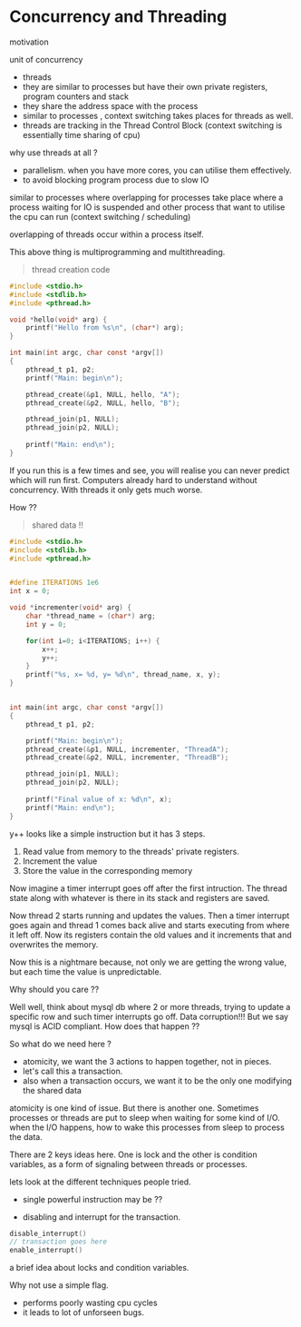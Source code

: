 # Concurrency and Threading

motivation

unit of concurrency
- threads
- they are similar to processes but have their own private registers, program counters and stack
- they share the address space with the process
- similar to processes , context switching takes places for threads as well.
- threads are tracking in the Thread Control Block
(context switching is essentially time sharing of cpu)


why use threads at all ?
- parallelism. when you have more cores, you can utilise them effectively.
- to avoid blocking program process due to slow IO

similar to processes where overlapping for processes take place where a process waiting for IO is suspended
and other process that want to utilise the cpu can run (context switching / scheduling)

overlapping of threads occur within a process itself.

This above thing is multiprogramming and multithreading.

> thread creation code
```c
#include <stdio.h>
#include <stdlib.h>
#include <pthread.h>

void *hello(void* arg) {
	printf("Hello from %s\n", (char*) arg);
}

int main(int argc, char const *argv[])
{
	pthread_t p1, p2;
	printf("Main: begin\n");

	pthread_create(&p1, NULL, hello, "A");
	pthread_create(&p2, NULL, hello, "B");

	pthread_join(p1, NULL);
	pthread_join(p2, NULL);
	
	printf("Main: end\n");
}
```

If you run this is a few times and see, you will realise you can never predict which will run first.
Computers already hard to understand without concurrency. With threads it only gets much worse.

How ??

> shared data !!



```c
#include <stdio.h>
#include <stdlib.h>
#include <pthread.h>


#define ITERATIONS 1e6
int x = 0;

void *incrementer(void* arg) {
	char *thread_name = (char*) arg;
	int y = 0;

	for(int i=0; i<ITERATIONS; i++) {
		x++;
		y++;
	}
	printf("%s, x= %d, y= %d\n", thread_name, x, y);
}


int main(int argc, char const *argv[])
{
	pthread_t p1, p2;

	printf("Main: begin\n");
	pthread_create(&p1, NULL, incrementer, "ThreadA");
	pthread_create(&p2, NULL, incrementer, "ThreadB");

	pthread_join(p1, NULL);
	pthread_join(p2, NULL);
	
	printf("Final value of x: %d\n", x);
	printf("Main: end\n");
}  
```
y++ looks like a simple instruction but it has 3 steps.
1. Read value from memory to the threads' private registers.
2. Increment the value 
3. Store the value in the corresponding memory

Now imagine a timer interrupt goes off after the first intruction.
The thread state along with whatever is there in its stack and registers are saved.

Now thread 2 starts running and updates the values. Then a timer interrupt goes again and thread 1
comes back alive and starts executing from where it left off. Now its registers contain the old values
and it increments that and overwrites the memory.

Now this is a nightmare because, not only we are getting the wrong value, but each time the value is unpredictable. 

Why should you care ??

Well well, think about mysql db where 2 or more threads, trying to update a specific row and such timer 
interrupts go off. Data corruption!!!
But we say mysql is ACID compliant. How does that happen ??

So what do we need here ?

- atomicity, we want the 3 actions to happen together, not in pieces.
- let's call this a transaction.
- also when a transaction occurs, we want it to be the only one modifying the shared data

atomicity is one kind of issue.
But there is another one. Sometimes processes or threads are put to sleep when waiting for some kind of I/O. when the I/O happens, how to wake this processes from sleep to process the data.

There are 2 keys ideas here. One is lock and the other is condition variables, as a form of signaling between threads or processes.

lets look at the different techniques people tried.
- single powerful instruction may be ??

- disabling and interrupt for the transaction.

```c
disable_interrupt()
// transaction goes here
enable_interrupt()
```

a brief idea about locks and condition variables.

Why not use a simple flag.
 - performs poorly wasting cpu cycles
 - it leads to lot of unforseen bugs. 
